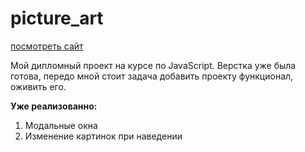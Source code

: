# picture_art
[посмотреть сайт](https://optimist93.github.io/js7.0/picture_art/)


Мой дипломный проект на курсе по JavaScript. 
Верстка уже была готова, передо мной стоит задача добавить проекту функционал, оживить его. 

**Уже реализованно:**
1. Модальные окна
2. Изменение картинок при наведении
